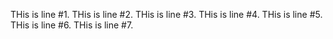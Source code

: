 THis is line #1.
THis is line #2.
THis is line #3.
THis is line #4.
THis is line #5.
THis is line #6.
THis is line #7.
